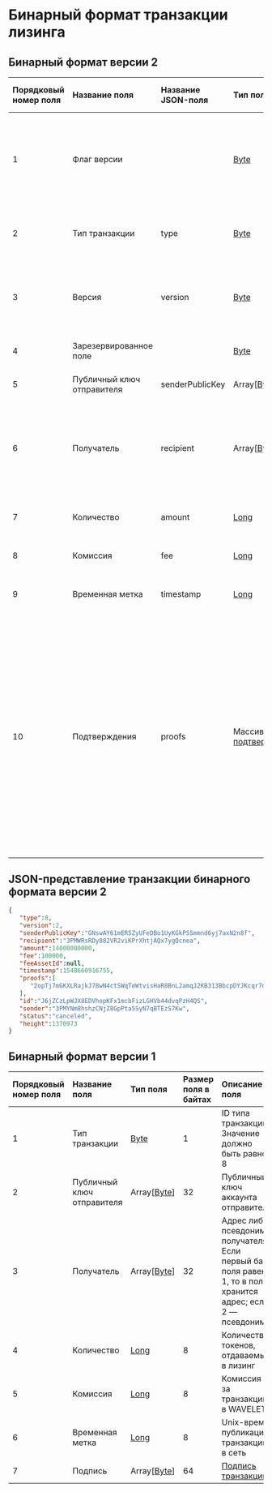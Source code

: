 # Бинарный формат транзакции лизинга

## Бинарный формат версии 2

| Порядковый номер поля | Название поля | Название JSON-поля |Тип поля | Размер поля в байтах | Описание поля |
| :--- | :--- | :--- | :--- | :--- | :--- |
| 1 | Флаг версии | | [Byte](/blockchain/blockchain/blockchain-data-types.md) | 1 | Указывает что [структура данных](/blockchain/binary-format/transaction-binary-format.md) транзакции имеет версию 2 или выше. <br>Значение должно быть равно 0 |
| 2 | Тип транзакции |type| [Byte](/blockchain/blockchain/blockchain-data-types.md) | 1 | ID [типа транзакции](/blockchain/transaction-type.md). <br>Значение должно быть равно 8 |
| 3 | Версия |version| [Byte](/blockchain/blockchain/blockchain-data-types.md) | 1 | Номер версии структуры данных транзакции. <br>Значение должно быть равно 2 |
| 4 | Зарезервированное поле |  | [Byte](/blockchain/blockchain/blockchain-data-types.md) | 1 | Значение должно быть равно 0 |
| 5 | Публичный ключ отправителя | senderPublicKey | Array[[Byte](/blockchain/blockchain/blockchain-data-types.md)] | 32 | Публичный ключ аккаунта отправителя |
| 6 | Получатель | recipient | Array[[Byte](/blockchain/blockchain/blockchain-data-types.md)] | 32 | [Адрес](/blockchain/address.md) либо псевдоним получателя. <br>Если первый байт поля равен 1, то в поле хранится адрес; если 2 — псевдоним |
| 7 | Количество | amount | [Long](/blockchain/blockchain/blockchain-data-types.md) | 8 | Количество токенов, отдаваемых в лизинг |
| 8 | Комиссия| fee | [Long](/blockchain/blockchain/blockchain-data-types.md) | 8 | Комиссия за транзакцию в [WAVELET](/blockchain/token/wavelet.md) |
| 9 | Временная метка | timestamp | [Long](/blockchain/blockchain/blockchain-data-types.md) | 8 | Unix-время отправки транзакции в блокчейн |
| 10 | Подтверждения |proofs| Массив [подтверждений](/blockchain/transaction/transaction-proof.md) | `S` | Если массив пустой, то `S`= 3. <br>Если массив не пустой, то `S`= 3 + 2 × `N` + \(`P`<sub>1</sub> + `P`<sub>2</sub> + ... + `P`<sub>n</sub>\), <br>где <br>`N` — количество подтверждений в массиве, <br>`P`<sub>n</sub> — размер `N`-го подтверждения в байтах.<br> Максимальное количество подтверждений в массиве — 8. Максимальный размер каждого подтверждения — 64 байта |

## JSON-представление транзакции бинарного формата версии 2

```json
{
   "type":8,
   "version":2,
   "senderPublicKey":"GNswAY61mER5ZyUFeDBo1UyKGkPSSmmnd6yj7axN2n8f",
   "recipient":"3PMWRsRDy882VR2viKPrXhtjAQx7ygQcnea",
   "amount":14000000000,
   "fee":100000,
   "feeAssetId":null,
   "timestamp":1548660916755,
   "proofs":[
      "2opTj7mGKXLRajkJ78wN4ctSWqTeWtvisHaR8BnL2amqJ2KB313BbcpDYJKcqr7o7EpYjL5tppMz2pGjUMWbJe9b"
   ],
   "id":"J6jZCzLpWJX8EDVhopKFx1mcbFizLGHVb44dvqPzH4QS",
   "sender":"3PMYNm8hshzCNjZ8GpPta5SyN7qBTEzS7Kw",
   "status":"canceled",
   "height":1370973
}
```

## Бинарный формат версии 1

| Порядковый номер поля | Название поля | Тип поля | Размер поля в байтах | Описание поля |
| :--- | :--- | :--- | :--- | :--- |
| 1 | Тип транзакции | [Byte](/blockchain/blockchain/blockchain-data-types.md) | 1 | ID типа транзакции. <br>Значение должно быть равно 8 |
| 2 | Публичный ключ отправителя | Array[[Byte](/blockchain/blockchain/blockchain-data-types.md)] | 32 | Публичный ключ аккаунта отправителя |
| 3 | Получатель  | Array[[Byte](/blockchain/blockchain/blockchain-data-types.md)] | 32 | Адрес либо псевдоним получателя. <br>Если первый байт поля равен 1, то в поле хранится адрес; если 2 — псевдоним |
| 4 | Количество | [Long](/blockchain/blockchain/blockchain-data-types.md) | 8 | Количество токенов, отдаваемых в лизинг |
| 5 | Комиссия | [Long](/blockchain/blockchain/blockchain-data-types.md) | 8 | Комиссия за транзакцию в WAVELET |
| 6 | Временная метка | [Long](/blockchain/blockchain/blockchain-data-types.md)| 8 | Unix-время публикации транзакции в сеть |
| 7 | Подпись | Array[[Byte](/blockchain/blockchain/blockchain-data-types.md)] | 64 | [Подпись транзакции](/blockchain/transaction/transaction-signature.md) |
